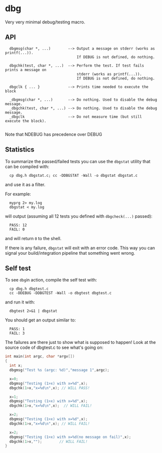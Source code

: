 # dbg
Very very minimal debug/testing macro.

## API

```
  dbgmsg(char *, ...)        --> Output a message on stderr (works as printf(...)).
                                 If DEBUG is not defined, do nothing.

  dbgchk(test, char *, ...)  --> Perform the test. If test fails prints a message on
                                 stderr (works as printf(...)).
                                 If DEBUG is not defined, do nothing.

  dbgclk { ... }             --> Prints time needed to execute the block
  
  _dbgmsg(char *, ...)       --> Do nothing. Used to disable the debug message.
  _dbgchk(test, char *, ...) --> Do nothing. Used to disable the debug message.
  _dbgclk                    --> Do not measure time (but still execute the block).
  
```
  Note that NDEBUG has precedence over DEBUG

## Statistics

  To summarize the passed/failed tests you can use the `dbgstat` utility that can
be compiled with:

```
  cp dbg.h dbgstat.c; cc -DDBGSTAT -Wall -o dbgstat dbgstat.c
```
and use it as a filter.

For example:
```
  myprg 2> my.log
  dbgstat < my.log
```

will output (assuming all 12 tests you defined with `dbgcheck(...)` passed):
```
  PASS: 12
  FAIL: 0
```
and will return `0` to the shell.  

If there is any failure, `dbgstat` will exit with an error code. This way you can signal your build/integration pipeline that something went wrong.

## Self test

  To see `dbg`in action, compile the self test with:
  
```
  cp dbg.h dbgtest.c
  cc -DDEBUG -DDBGTEST -Wall -o dbgtest dbgtest.c
```
and run it with:
```
  dbgtest 2>&1 | dbgstat
```

You should get an output similar to:
```
  PASS: 1
  FAIL: 3
```

The failures are there just to show what is supposed to happen!
Look at the source code of dbgtest.c to see what's going on:

``` C
int main(int argc, char *argv[])
{
  int x;
  dbgmsg("Test %s (argc: %d)","message 1",argc);

  x=0;
  dbgmsg("Testing (1>x) with x=%d",x);
  dbgchk(1>x,"x=%d\n",x); // WILL PASS!

  x=1;
  dbgmsg("Testing (1>x) with x=%d",x); 
  dbgchk(1>x,"x=%d\n",x);  // WILL FAIL!

  x=2;
  dbgmsg("Testing (1>x) with x=%d",x);
  dbgchk(1>x,"x=%d\n",x); // WILL FAIL!

  x=2;
  dbgmsg("Testing (1>x) with x=%d(no message on fail)",x);
  dbgchk(1>x,"");        // WILL FAIL!
}
```


  
